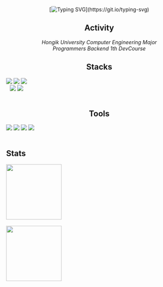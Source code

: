 <div align="center">
<br>

[![Typing SVG](https://readme-typing-svg.herokuapp.com?font=Oleo+Script&color=000000&size=35&center=true&vCenter=true&width=404&height=53&lines=Hi+there,+I'm+Mideum.)](https://git.io/typing-svg)

## Activity
 *Hongik University Computer Engineering Major* <br>
 *Programmers Backend 1th DevCourse*
 <br>
    
## Stacks 
<div style="display:flex; flex-direction:column; align-items:flex-start;">
    <div>
        <img src="https://img.shields.io/badge/Java-007396?style=for-the-badge&logo=Java&logoColor=white"> 
         <img src="https://img.shields.io/badge/Spring-6DB33F?style=for-the-badge&logo=Spring&logoColor=white"> 
        <img src="https://img.shields.io/badge/Spring Boot-6DB33F?style=for-the-badge&logo=Spring Boot&logoColor=white"> <br>
      <img src="https://img.shields.io/badge/PostgreSQL-4169E1?style=for-the-badge&logo=PostgreSQL&logoColor=white"/>
        <img src="https://img.shields.io/badge/MySQL-4479A1?style=for-the-badge&logo=MySQL&logoColor=white"/>
    </div>
</div>
<br>

## Tools
<div style="display:flex; flex-direction:column; align-items:flex-start;">
    <div>
        <img src="https://img.shields.io/badge/Git-F05032?style=for-the-badge&logo=Git&logoColor=white"> 
        <img src="https://img.shields.io/badge/GitHub-181717?style=for-the-badge&logo=GitHub&logoColor=white"> 
        <img src="https://img.shields.io/badge/Notion-000000?style=for-the-badge&logo=Notion&logoColor=white"> 
        <img src="https://img.shields.io/badge/Postman-FF6C37?style=for-the-badge&logo=Postman&logoColor=white"> 
    </div>
<br>
    
## Stats
<img height=150 align="center" src="https://github-readme-stats.vercel.app/api/top-langs/?username=jmd5314&layout=compact&theme=graywhite&hide=css" />
&emsp;
<img height=150 align="center" src="http://mazassumnida.wtf/api/v2/generate_badge?boj=j_belief" />

</div>
